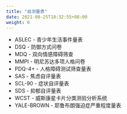 ```yaml
---
title: "自测量表"
date: 2021-08-25T18:32:55+08:00
weight: 0
---
```


- ASLEC - 青少年生活事件量表
- DSQ - 防御方式问卷
- MDQ - 双向情感障碍筛查
- MMPI - 明尼苏达多项人格问卷
- PDQ-4+ - 人格障碍测试筛查量表
- SAS - 焦虑自评量表
- SCL-90 - 症状自评量表
- SDS - 抑郁自评量表
- WCST - 威斯康星卡片分类测验分析系统
- YALE-BROWN - 耶鲁布朗强迫症严重程度量表

